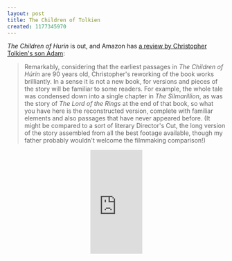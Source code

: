 ```yaml
---
layout: post
title: The Children of Tolkien
created: 1177345970
---
```

<em>The Children of Hurin</em> is out, and Amazon has <a href="http://www.amazon.com/gp/feature.html/?docId=1000074611">a review by Christopher Tolkien's son Adam</a>:

<blockquote>Remarkably, considering that the earliest passages in <i>The Children of H&uacute;rin</i> are 90 years old, Christopher's reworking of the book works brilliantly.<!--break-->  In a sense it is not a new book, for versions and pieces of the story will be familiar to some readers. For example, the whole tale was condensed down into a single chapter in <i>The Silmarillion</i>, as was the story of <i>The Lord of the Rings</i> at the end of that book, so what you have here is the reconstructed version, complete with familiar elements and also passages that have never appeared before. (It might be compared to a sort of literary Director's Cut, the long version of the story assembled from all the best footage available, though my father probably wouldn't welcome the filmmaking comparison!)</blockquote>

<div align="center">
<iframe src="http://rcm.amazon.com/e/cm?t=mcdema-20&o=1&p=8&l=as1&asins=0618894640&fc1=000000&IS2=1&lt1=_top&lc1=004477&bc1=FFFFE3&bg1=FFFFE3&f=ifr" style="width:120px;height:240px;" scrolling="no" marginwidth="0" marginheight="0" frameborder="0"></iframe>
</div>
